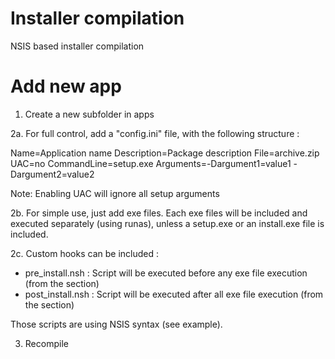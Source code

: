 # Installer compilation
NSIS based installer compilation

# Add new app
1. Create a new subfolder in apps

2a. For full control, add a "config.ini" file, with the following structure :

Name=Application name
Description=Package description
File=archive.zip
UAC=no
CommandLine=setup.exe
Arguments=-Dargument1=value1 -Dargument2=value2

Note: Enabling UAC will ignore all setup arguments

2b. For simple use, just add exe files.
Each exe files will be included and executed separately (using runas), unless a setup.exe or an install.exe file is included.

2c. Custom hooks can be included :
- pre_install.nsh : Script will be executed before any exe file execution (from the section)
- post_install.nsh : Script will be executed after all exe file execution (from the section)

Those scripts are using NSIS syntax (see example).

3. Recompile